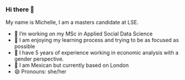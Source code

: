 ### Hi there 👋
My name is Michelle, I am a masters candidate at LSE.
- 🔭 I’m working on my MSc in Applied Social Data Science
- 📕 I am enjoying my learning process and trying to be as focused as possible
- 🎯 I have 5 years of experience working in economic analysis with a gender perspective. 
- 📍 I am Mexican but currently based on London
- 😄 Pronouns: she/her